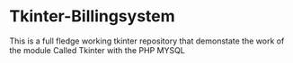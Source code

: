 # Tkinter-Billingsystem
This is a full fledge working tkinter repository that demonstate the work of the module Called Tkinter with the PHP MYSQL
